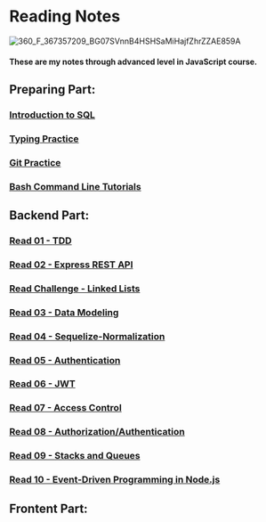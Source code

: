 # Reading Notes

![360_F_367357209_BG07SVnnB4HSHSaMiHajfZhrZZAE859A](https://user-images.githubusercontent.com/103508563/170827201-909d73b3-7449-491a-8d91-4e3d9233244d.jpg)

#### These are my notes through advanced level in JavaScript course.

## Preparing Part:
### [Introduction to SQL](./sql.md)
### [Typing Practice](./type.md)
### [Git Practice](./gitPractice.md)
### [Bash Command Line Tutorials](./commandLine.md)

## Backend Part:
### [Read 01 - TDD](./tdd.md)
### [Read 02 - Express REST API](./expressRestAPI.md)
### [Read Challenge - Linked Lists](./linkedLists.md)
### [Read 03 - Data Modeling](./dataModeling.md)
### [Read 04 - Sequelize-Normalization](./seqNorma.md)
### [Read 05 - Authentication](./auth.md)
### [Read 06 - JWT](./jwt.md)
### [Read 07 - Access Control](./acl.md)
### [Read 08 - Authorization/Authentication](./read8.md)
### [Read 09 - Stacks and Queues](./stacksQueues.md)
### [Read 10 - Event-Driven Programming in Node.js](./event.md)


## Frontent Part:
